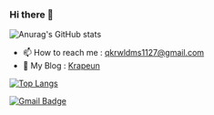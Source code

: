 ### Hi there 👋


![Anurag's GitHub stats](https://github-readme-stats.vercel.app/api?username=krapeun&show_icons=true&theme=onedark)

+ 📫 How to reach me : qkrwldms1127@gmail.com
+ 💬 My Blog : [Krapeun](https://krapeun.tistory.com)

<!--
**krapeun/krapeun** is a ✨ _special_ ✨ repository because its `README.md` (this file) appears on your GitHub profile.

Here are some ideas to get you started:

- 🔭 I’m currently working on ...
- 🌱 I’m currently learning ...
- 👯 I’m looking to collaborate on ...
- 🤔 I’m looking for help with ...
- 💬 Ask me about ...
- 📫 How to reach me: ...
- 😄 Pronouns: ...
- ⚡ Fun fact: ...
-->

  [![Top Langs](https://github-readme-stats.vercel.app/api/top-langs/?username=krapeun&layout=compact&theme=dracula)](https://github.com/anuraghazra/github-readme-stats)
  
  
  
  [![Gmail Badge](https://img.shields.io/badge/Gmail-d14836?style=flat-square&logo=Gmail&logoColor=white&link=mailto:qkrwldms1127@gmail.com)](mailto:qkrwldms1127@gmail.com)
